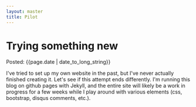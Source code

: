 ```yaml
---
layout: master
title: Pilot
---
```

# Trying something new
Posted: {{page.date | date_to_long_string}}

I've tried to set up my own website in the past, but I've never actually finished creating it. Let's see if this attempt ends differently. I'm running this blog on github pages with Jekyll, and the entire site will likely be a work in progress for a few weeks while I play around with various elements (css, bootstrap, disqus comments, etc.).
